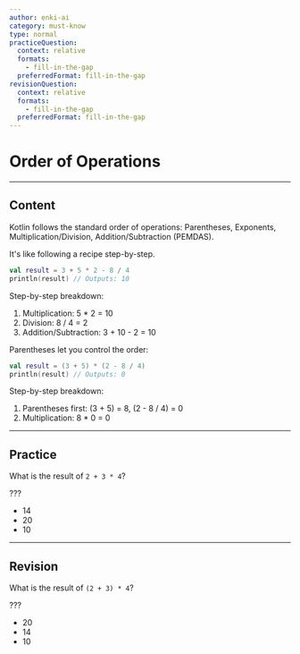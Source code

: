 ```yaml
---
author: enki-ai
category: must-know
type: normal
practiceQuestion:
  context: relative
  formats:
    - fill-in-the-gap
  preferredFormat: fill-in-the-gap
revisionQuestion:
  context: relative
  formats:
    - fill-in-the-gap
  preferredFormat: fill-in-the-gap
---
```


# Order of Operations

---
## Content

Kotlin follows the standard order of operations: Parentheses, Exponents, Multiplication/Division, Addition/Subtraction (PEMDAS).

It's like following a recipe step-by-step.

```kotlin
val result = 3 + 5 * 2 - 8 / 4
println(result) // Outputs: 10
```

Step-by-step breakdown:

1. Multiplication: 5 * 2 = 10
2. Division: 8 / 4 = 2
3. Addition/Subtraction: 3 + 10 - 2 = 10

Parentheses let you control the order:

```kotlin
val result = (3 + 5) * (2 - 8 / 4)
println(result) // Outputs: 0
```

Step-by-step breakdown:

1. Parentheses first: (3 + 5) = 8, (2 - 8 / 4) = 0
2. Multiplication: 8 * 0 = 0


---
## Practice

What is the result of `2 + 3 * 4`?

???

- 14
- 20
- 10


---
## Revision

What is the result of `(2 + 3) * 4`?

???

- 20
- 14
- 10


